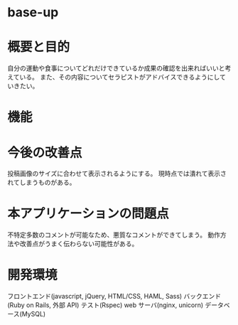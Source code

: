 # base-up
 # 概要と目的
 自分の運動や食事についてどれだけできているか成果の確認を出来ればいいと考えている。
 また、その内容についてセラピストがアドバイスできるようにしていきたい。
 
 # 機能
 
 # 今後の改善点
 投稿画像のサイズに合わせて表示されるようにする。
 現時点では潰れて表示されてしまうものがある。
 # 本アプリケーションの問題点
 不特定多数のコメントが可能なため、悪質なコメントができてしまう。
 動作方法や改善点がうまく伝わらない可能性がある。
 # 開発環境
フロントエンド(javascript, jQuery, HTML/CSS, HAML, Sass)
バックエンド(Ruby on Rails, 外部 API)
テスト(Rspec)
web サーバ(nginx, unicorn)
データベース(MySQL)
